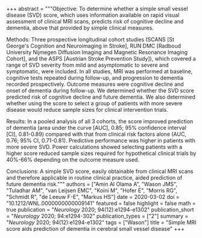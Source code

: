 +++
abstract = """Objective: To determine whether a simple small vessel disease (SVD) score, which uses information available on rapid visual assessment of clinical MRI scans, predicts risk of cognitive decline and dementia, above that provided by simple clinical measures.

Methods: Three prospective longitudinal cohort studies (SCANS [St George's Cognition and Neuroimaging in Stroke], RUN DMC [Radboud University Nijmegen Diffusion Imaging and Magnetic Resonance Imaging Cohort], and the ASPS [Austrian Stroke Prevention Study]), which covered a range of SVD severity from mild and asymptomatic to severe and symptomatic, were included. In all studies, MRI was performed at baseline, cognitive tests repeated during follow-up, and progression to dementia recorded prospectively. Outcome measures were cognitive decline and onset of dementia during follow-up. We determined whether the SVD score predicted risk of cognitive decline and future dementia. We also determined whether using the score to select a group of patients with more severe disease would reduce sample sizes for clinical intervention trials.

Results: In a pooled analysis of all 3 cohorts, the score improved prediction of dementia (area under the curve [AUC], 0.85; 95% confidence interval [CI], 0.81-0.89) compared with that from clinical risk factors alone (AUC, 0.76; 95% CI, 0.71-0.81). Predictive performance was higher in patients with more severe SVD. Power calculations showed selecting patients with a higher score reduced sample sizes required for hypothetical clinical trials by 40%-66% depending on the outcome measure used.

Conclusions: A simple SVD score, easily obtainable from clinical MRI scans and therefore applicable in routine clinical practice, aided prediction of future dementia risk."""
authors = ["Amin Al Olama A", "Wason JMS", "Tuladhar AM", "van Leijsen EMC", "Koini M", "Hofer E", "Morris RG", "Schmidt R", "de Leeuw F-E", "Markus HS"]
date = 2020-03-02
doi = "10.1212/WNL.0000000000009141"
featured = false
highlight = false
math = true
publication = "*Neurology* 2020; 94(12):e1294-e1302"
publication_short = "*Neurology* 2020; 94:e1294-302"
publication_types = ["2"]
summary = "*Neurology* 2020; 94(12):e1294-e1302"
tags = ["Wason"]
title = "Simple MRI score aids prediction of dementia in cerebral small vessel disease"
+++

